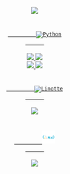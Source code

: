 <p align="center">

   <img width=320 src="https://github-readme-stats.vercel.app/api/wakatime?username=Asurix&layout=default&hide_title=true" />
 
   <br/>

   <code>
      <a href="https://python.org">
         <img width=30 alt="Python" src="https://upload.wikimedia.org/wikipedia/commons/thumb/c/c3/Python-logo-notext.svg/2000px-Python-logo-notext.svg.png"/>
      </a>
   </code>

   <br/>
   
   <a href="https://github.com/4surix/atomion">
      <img width=320 src="https://github-readme-stats.vercel.app/api/pin/?username=4surix&repo=atomion&theme=default_repocard" />
   </a>

   <a href="https://github.com/4surix/atomion">
      <img width=320 src="https://cdn.discordapp.com/attachments/557310650569850881/768178259816874029/unknown.png" />
   </a>

   <br/>

   <a href="https://github.com/4surix/cliagramme">
      <img width=320 src="https://github-readme-stats.vercel.app/api/pin/?username=4surix&repo=cliagramme&theme=default_repocard" />
   </a>

   <a href="https://github.com/4surix/cliagramme">
      <img width=320 src="https://cdn.discordapp.com/attachments/557310650569850881/768178202413236254/unknown.png" />
   </a>
   
   <br/>
   
   <code>
      <a href="http://langagelinotte.free.fr/wordpress/">
         <img width=30 alt="Linotte" src="http://langagelinotte.free.fr/images/logo22.png"/>
      </a>
   </code>
   
   <br/>

   <a href="https://github.com/4surix/dictionnaire_linotte">
      <img width=320 src="https://github-readme-stats.vercel.app/api/pin/?username=4surix&repo=dictionnaire_linotte&theme=default_repocard" />
   </a>

   <br/>

   <code>
      <a href="https://github.com/ArkScript-lang/Ark">
         <img width=30 alt="ArkScript" src="https://github.com/ArkScript-lang/Ark/blob/dev/images/ArkTransparent-by-mazz.png"/>
      </a>
   </code>

   <br/>

   <a href="https://github.com/4surix/arkscord">
      <img width=320 src="https://github-readme-stats.vercel.app/api/pin/?username=4surix&repo=arkscord&theme=default_repocard" />
   </a>

   <br/>

</p>
